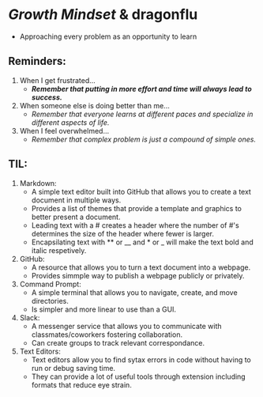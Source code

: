 # ***Growth Mindset*** & dragonflu
- Approaching every problem as an opportunity to learn

## Reminders:
1. When I get frustrated...
   - ***Remember that putting in more effort and time will always lead to success.***
2. When someone else is doing better than me...
   - *Remember that everyone learns at different paces and specialize in different aspects of life.*
3. When I feel overwhelmed...
   - _Remember that complex problem is just a compound of simple ones._
   
## TIL:
1. Markdown:
   - A simple text editor built into GitHub that allows you to create a text document in multiple ways.
   - Provides a list of themes that provide a template and graphics to better present a document.
   - Leading text with a # creates a header where the number of #'s determines the size of the header where fewer is larger.
   - Encapsilating text with ** or __ and * or _ will make the text bold and italic respetively.
2. GitHub:
   - A resource that allows you to turn a text document into a webpage.
   - Provides  simmple way to publish a webpage publicly or privately.
3. Command Prompt:
   - A simple terminal that allows you to navigate, create, and move directories.
   - Is simpler and more linear to use than a GUI.
4. Slack:
   - A messenger service that allows you to communicate with classmates/coworkers fostering collaboration.
   - Can create groups to track relevant correspondance.
5. Text Editors:
   - Text editors allow you to find sytax errors in code without having to run or debug saving time.
   - They can provide a lot of useful tools through extension including formats that reduce eye strain.
